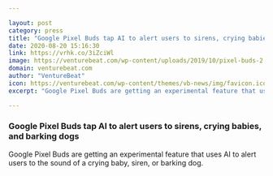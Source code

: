 ```yaml
---

layout: post
category: press
title: "Google Pixel Buds tap AI to alert users to sirens, crying babies, and barking dogs"
date: 2020-08-20 15:16:30
link: https://vrhk.co/3iZciWl
image: https://venturebeat.com/wp-content/uploads/2019/10/pixel-buds-2.jpg?w=1200&strip=all
domain: venturebeat.com
author: "VentureBeat"
icon: https://venturebeat.com/wp-content/themes/vb-news/img/favicon.ico
excerpt: "Google Pixel Buds are getting an experimental feature that uses AI to alert users to the sound of a crying baby, siren, or barking dog."

---
```


### Google Pixel Buds tap AI to alert users to sirens, crying babies, and barking dogs

Google Pixel Buds are getting an experimental feature that uses AI to alert users to the sound of a crying baby, siren, or barking dog.